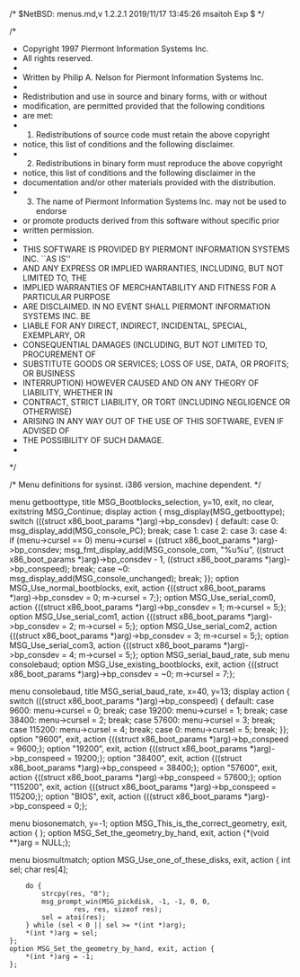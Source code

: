 /*	$NetBSD: menus.md,v 1.2.2.1 2019/11/17 13:45:26 msaitoh Exp $	*/

/*
 * Copyright 1997 Piermont Information Systems Inc.
 * All rights reserved.
 *
 * Written by Philip A. Nelson for Piermont Information Systems Inc.
 *
 * Redistribution and use in source and binary forms, with or without
 * modification, are permitted provided that the following conditions
 * are met:
 * 1. Redistributions of source code must retain the above copyright
 *    notice, this list of conditions and the following disclaimer.
 * 2. Redistributions in binary form must reproduce the above copyright
 *    notice, this list of conditions and the following disclaimer in the
 *    documentation and/or other materials provided with the distribution.
 * 3. The name of Piermont Information Systems Inc. may not be used to endorse
 *    or promote products derived from this software without specific prior
 *    written permission.
 *
 * THIS SOFTWARE IS PROVIDED BY PIERMONT INFORMATION SYSTEMS INC. ``AS IS''
 * AND ANY EXPRESS OR IMPLIED WARRANTIES, INCLUDING, BUT NOT LIMITED TO, THE
 * IMPLIED WARRANTIES OF MERCHANTABILITY AND FITNESS FOR A PARTICULAR PURPOSE
 * ARE DISCLAIMED. IN NO EVENT SHALL PIERMONT INFORMATION SYSTEMS INC. BE
 * LIABLE FOR ANY DIRECT, INDIRECT, INCIDENTAL, SPECIAL, EXEMPLARY, OR
 * CONSEQUENTIAL DAMAGES (INCLUDING, BUT NOT LIMITED TO, PROCUREMENT OF
 * SUBSTITUTE GOODS OR SERVICES; LOSS OF USE, DATA, OR PROFITS; OR BUSINESS
 * INTERRUPTION) HOWEVER CAUSED AND ON ANY THEORY OF LIABILITY, WHETHER IN
 * CONTRACT, STRICT LIABILITY, OR TORT (INCLUDING NEGLIGENCE OR OTHERWISE)
 * ARISING IN ANY WAY OUT OF THE USE OF THIS SOFTWARE, EVEN IF ADVISED OF
 * THE POSSIBILITY OF SUCH DAMAGE.
 *
 */

/* Menu definitions for sysinst. i386 version, machine dependent. */

menu getboottype, title MSG_Bootblocks_selection, y=10, exit, no clear,
	exitstring MSG_Continue;
	display action { msg_display(MSG_getboottype);
		switch (((struct x86_boot_params *)arg)->bp_consdev) {
		default:
		case 0:
			msg_display_add(MSG_console_PC);
			break;
		case 1: case 2: case 3: case 4:
			if (menu->cursel == 0)
			    menu->cursel = ((struct x86_boot_params *)arg)->bp_consdev;
			msg_fmt_display_add(MSG_console_com, "%u%u",
			    ((struct x86_boot_params *)arg)->bp_consdev - 1,
			    ((struct x86_boot_params *)arg)->bp_conspeed);
			break;
		case ~0:
			msg_display_add(MSG_console_unchanged);
			break;
		}};
	option MSG_Use_normal_bootblocks, exit, action
	    {((struct x86_boot_params *)arg)->bp_consdev = 0; m->cursel = 7;};
	option MSG_Use_serial_com0, action
	    {((struct x86_boot_params *)arg)->bp_consdev = 1; m->cursel = 5;};
	option MSG_Use_serial_com1, action
	    {((struct x86_boot_params *)arg)->bp_consdev = 2; m->cursel = 5;};
	option MSG_Use_serial_com2, action
	    {((struct x86_boot_params *)arg)->bp_consdev = 3; m->cursel = 5;};
	option MSG_Use_serial_com3, action
	    {((struct x86_boot_params *)arg)->bp_consdev = 4; m->cursel = 5;};
	option MSG_serial_baud_rate, sub menu consolebaud;
	option MSG_Use_existing_bootblocks, exit, action
	    {((struct x86_boot_params *)arg)->bp_consdev = ~0; m->cursel = 7;};

menu consolebaud, title MSG_serial_baud_rate, x=40, y=13;
	display action {
		switch (((struct x86_boot_params *)arg)->bp_conspeed) {
		default:
		case   9600: menu->cursel = 0; break;
		case  19200: menu->cursel = 1; break;
		case  38400: menu->cursel = 2; break;
		case  57600: menu->cursel = 3; break;
		case 115200: menu->cursel = 4; break;
		case      0: menu->cursel = 5; break;
		}};
	option "9600", exit, action
	    {((struct x86_boot_params *)arg)->bp_conspeed = 9600;};
	option "19200", exit, action
	    {((struct x86_boot_params *)arg)->bp_conspeed = 19200;};
	option "38400", exit, action
	    {((struct x86_boot_params *)arg)->bp_conspeed = 38400;};
	option "57600", exit, action
	    {((struct x86_boot_params *)arg)->bp_conspeed = 57600;};
	option "115200", exit, action
	    {((struct x86_boot_params *)arg)->bp_conspeed = 115200;};
	option "BIOS", exit, action
	    {((struct x86_boot_params *)arg)->bp_conspeed = 0;};

menu biosonematch, y=-1;
	option MSG_This_is_the_correct_geometry, exit, action { };
	option MSG_Set_the_geometry_by_hand, exit, action
	    {*(void **)arg = NULL;};

menu biosmultmatch;
	option MSG_Use_one_of_these_disks, exit, action {
		int sel;
		char res[4];

		do {
			strcpy(res, "0");
			msg_prompt_win(MSG_pickdisk, -1, -1, 0, 0,
					res, res, sizeof res);
			sel = atoi(res);
		} while (sel < 0 || sel >= *(int *)arg);
		*(int *)arg = sel;
	};
	option MSG_Set_the_geometry_by_hand, exit, action {
		*(int *)arg = -1;
	};
